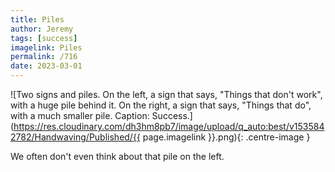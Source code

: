```yaml
---
title: Piles
author: Jeremy
tags: [success]
imagelink: Piles
permalink: /716
date: 2023-03-01
---
```


![Two signs and piles. On the left, a sign that says, "Things that don't work", with a huge pile behind it. On the right, a sign that says, "Things that do", with a much smaller pile. Caption: Success.](https://res.cloudinary.com/dh3hm8pb7/image/upload/q_auto:best/v1535842782/Handwaving/Published/{{ page.imagelink }}.png){: .centre-image }

We often don't even think about that pile on the left.
